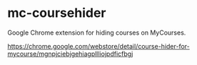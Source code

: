 # mc-coursehider
Google Chrome extension for hiding courses on MyCourses.

https://chrome.google.com/webstore/detail/course-hider-for-mycourse/mgnpjciebjgehiagpllliojpdficfbgj